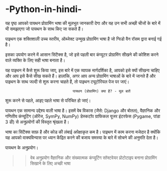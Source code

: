 # -Python-in-hindi-
यह पृष्ठ आपको पायथन प्रोग्रामिंग भाषा की मूलभूत जानकारी देगा और यह उन सभी अच्छी चीजों के बारे में भी समझाएगा जो पायथन के साथ किए जा सकते हैं।



पाइथन एक शक्तिशाली उच्च स्तरीय, ऑब्जेक्ट उन्मुख प्रोग्रामिंग भाषा है जो ग्विडो वैन रॉसम द्वारा बनाई गई है।

इसका उपयोग करने में आसान सिंटैक्स है, जो इसे पहली बार कंप्यूटर प्रोग्रामिंग सीखने की कोशिश करने वाले व्यक्ति के लिए सही भाषा बनाता है।

यह पाइथन में कैसे शुरू किया जाए, इस बारे में एक व्यापक मार्गदर्शिका है, आपको इसे क्यों सीखना चाहिए और आप इसे कैसे सीख सकते हैं।
हालांकि, अगर आप अन्य प्रोग्रामिंग भाषाओं के बारे में जानते हैं और पाइथन के साथ जल्दी से शुरू करना चाहते हैं, तो पाइथन ट्यूटोरियल पेज पर जाएं।

                                  पायथन (प्रोग्रामिंग) क्या है? - मूल बातें
                                  
                                  
  
शुरू करने से पहले, आइए पहले भाषा से परिचित हो जाएं।

पायथन एक सामान्य उद्देश्य वाली भाषा है। 
इसमें वेब विकास (जैसे: Django और बोतल), वैज्ञानिक और गणितीय कंप्यूटिंग (ऑरेंज, SymPy, NumPy) 
डेस्कटॉप ग्राफिकल यूजर इंटरफेस (Pygame, पांडा 3 डी) से अनुप्रयोगों की विस्तृत श्रृंखला है।

भाषा का सिंटैक्स साफ़ है और कोड की लंबाई अपेक्षाकृत कम है। 
पाइथन में काम करना मजेदार है क्योंकि यह आपको वाक्यविन्यास पर ध्यान केंद्रित करने की बजाय समस्या के बारे में सोचने की अनुमति देता है।


पायथन के अनुप्रयोग।

>>वेब अनुप्रयोग
>>वैज्ञानिक और संख्यात्मक कंप्यूटिंग
>>सॉफ्टवेयर प्रोटोटाइप बनाना
>>प्रोग्रामिंग सिखाने के लिए अच्छी भाषा
